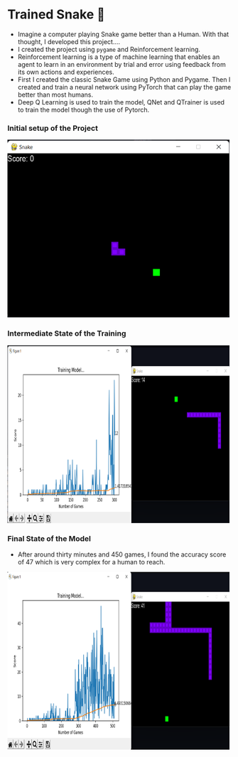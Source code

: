 # Trained Snake 🐍
- Imagine a computer playing Snake game better than a Human. With that thought, I developed this project....
- I created the project using `pygame` and Reinforcement learning.
- Reinforcement learning is a type of machine learning that enables an agent to learn in an environment by trial and error using feedback from its own actions and experiences.
- First I created the classic Snake Game using Python and Pygame. Then I created and train a neural network using PyTorch that can play the game better than most humans.
- Deep Q Learning is used to train the model, QNet and QTrainer is used to train the model though the use of Pytorch.

### Initial setup of the Project
<img src="assets/snake1.png" alt="Snake 1" style="height: 400px; width:500px;"/>

### Intermediate State of the Training
<img src="https://github.com/KharbandaBhavy/Trained-Snake/blob/079f8296d6cf458cea1b50d7bc505618900b2500/assets/snake2.png" alt="Snake 2" style="height: 400px; width:500px;"/>

### Final State of the Model
- After around thirty minutes and 450 games, I found the accuracy score of 47 which is very complex for a human to reach.
<img src="https://github.com/KharbandaBhavy/Trained-Snake/blob/079f8296d6cf458cea1b50d7bc505618900b2500/assets/snake3.png" alt="Snake 3" style="height: 400px; width:500px;"/>
